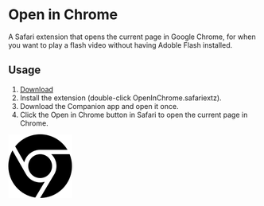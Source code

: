 # Open in Chrome

A Safari extension that opens the current page in Google Chrome, for when you want to play a flash video without having Adoble Flash installed.

## Usage

1. [Download](http://extensions.yannickweiss.com/OpenInChrome.safariextz)
2. Install the extension (double-click OpenInChrome.safariextz).
3. Download the Companion app and open it once.
4. Click the Open in Chrome button in Safari to open the current page in Chrome.

![icon](OpenInChrome.safariextension/Icon.png)
